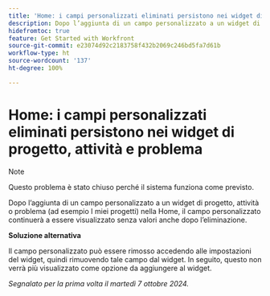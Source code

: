 ```yaml
---
title: 'Home: i campi personalizzati eliminati persistono nei widget di progetto, attività e problema'
description: Dopo l’aggiunta di un campo personalizzato a un widget di progetto, attività o problema (ad esempio I miei progetti) nella Home, il campo personalizzato continuerà a essere visualizzato senza valori anche dopo l’eliminazione.
hidefromtoc: true
feature: Get Started with Workfront
source-git-commit: e23074d92c2183758f432b2069c246bd5fa7d61b
workflow-type: ht
source-wordcount: '137'
ht-degree: 100%

---
```


# Home: i campi personalizzati eliminati persistono nei widget di progetto, attività e problema

>[!NOTE]
>
>Questo problema è stato chiuso perché il sistema funziona come previsto.

Dopo l’aggiunta di un campo personalizzato a un widget di progetto, attività o problema (ad esempio I miei progetti) nella Home, il campo personalizzato continuerà a essere visualizzato senza valori anche dopo l’eliminazione.

**Soluzione alternativa**

Il campo personalizzato può essere rimosso accedendo alle impostazioni del widget, quindi rimuovendo tale campo dal widget. In seguito, questo non verrà più visualizzato come opzione da aggiungere al widget.

_Segnalato per la prima volta il martedì 7 ottobre 2024._

